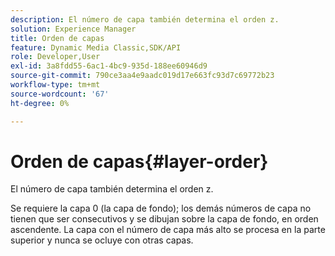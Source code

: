 ```yaml
---
description: El número de capa también determina el orden z.
solution: Experience Manager
title: Orden de capas
feature: Dynamic Media Classic,SDK/API
role: Developer,User
exl-id: 3a8fdd55-6ac1-4bc9-935d-188ee60946d9
source-git-commit: 790ce3aa4e9aadc019d17e663fc93d7c69772b23
workflow-type: tm+mt
source-wordcount: '67'
ht-degree: 0%

---
```


# Orden de capas{#layer-order}

El número de capa también determina el orden z.

Se requiere la capa 0 (la capa de fondo); los demás números de capa no tienen que ser consecutivos y se dibujan sobre la capa de fondo, en orden ascendente. La capa con el número de capa más alto se procesa en la parte superior y nunca se ocluye con otras capas.
